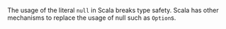 The usage of the literal `null` in Scala breaks type safety.
Scala has other mechanisms to replace the usage of null such as `Option`s.
      